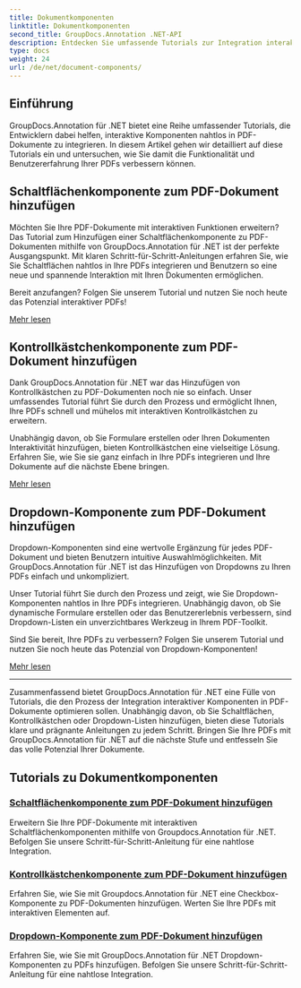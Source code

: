 ```yaml
---
title: Dokumentkomponenten
linktitle: Dokumentkomponenten
second_title: GroupDocs.Annotation .NET-API
description: Entdecken Sie umfassende Tutorials zur Integration interaktiver Komponenten wie Schaltflächen, Kontrollkästchen und Dropdowns in PDF-Dokumente mit GroupDocs.Annotation .NET.
type: docs
weight: 24
url: /de/net/document-components/
---
```

## Einführung

GroupDocs.Annotation für .NET bietet eine Reihe umfassender Tutorials, die Entwicklern dabei helfen, interaktive Komponenten nahtlos in PDF-Dokumente zu integrieren. In diesem Artikel gehen wir detailliert auf diese Tutorials ein und untersuchen, wie Sie damit die Funktionalität und Benutzererfahrung Ihrer PDFs verbessern können.

## Schaltflächenkomponente zum PDF-Dokument hinzufügen

Möchten Sie Ihre PDF-Dokumente mit interaktiven Funktionen erweitern? Das Tutorial zum Hinzufügen einer Schaltflächenkomponente zu PDF-Dokumenten mithilfe von GroupDocs.Annotation für .NET ist der perfekte Ausgangspunkt. Mit klaren Schritt-für-Schritt-Anleitungen erfahren Sie, wie Sie Schaltflächen nahtlos in Ihre PDFs integrieren und Benutzern so eine neue und spannende Interaktion mit Ihren Dokumenten ermöglichen.

Bereit anzufangen? Folgen Sie unserem Tutorial und nutzen Sie noch heute das Potenzial interaktiver PDFs!

[Mehr lesen](./add-button-component-to-pdf/)

## Kontrollkästchenkomponente zum PDF-Dokument hinzufügen

Dank GroupDocs.Annotation für .NET war das Hinzufügen von Kontrollkästchen zu PDF-Dokumenten noch nie so einfach. Unser umfassendes Tutorial führt Sie durch den Prozess und ermöglicht Ihnen, Ihre PDFs schnell und mühelos mit interaktiven Kontrollkästchen zu erweitern.

Unabhängig davon, ob Sie Formulare erstellen oder Ihren Dokumenten Interaktivität hinzufügen, bieten Kontrollkästchen eine vielseitige Lösung. Erfahren Sie, wie Sie sie ganz einfach in Ihre PDFs integrieren und Ihre Dokumente auf die nächste Ebene bringen.

[Mehr lesen](./add-checkbox-component-to-pdf/)

## Dropdown-Komponente zum PDF-Dokument hinzufügen

Dropdown-Komponenten sind eine wertvolle Ergänzung für jedes PDF-Dokument und bieten Benutzern intuitive Auswahlmöglichkeiten. Mit GroupDocs.Annotation für .NET ist das Hinzufügen von Dropdowns zu Ihren PDFs einfach und unkompliziert.

Unser Tutorial führt Sie durch den Prozess und zeigt, wie Sie Dropdown-Komponenten nahtlos in Ihre PDFs integrieren. Unabhängig davon, ob Sie dynamische Formulare erstellen oder das Benutzererlebnis verbessern, sind Dropdown-Listen ein unverzichtbares Werkzeug in Ihrem PDF-Toolkit.

Sind Sie bereit, Ihre PDFs zu verbessern? Folgen Sie unserem Tutorial und nutzen Sie noch heute das Potenzial von Dropdown-Komponenten!

[Mehr lesen](./add-dropdown-component-to-pdf/)

---

Zusammenfassend bietet GroupDocs.Annotation für .NET eine Fülle von Tutorials, die den Prozess der Integration interaktiver Komponenten in PDF-Dokumente optimieren sollen. Unabhängig davon, ob Sie Schaltflächen, Kontrollkästchen oder Dropdown-Listen hinzufügen, bieten diese Tutorials klare und prägnante Anleitungen zu jedem Schritt. Bringen Sie Ihre PDFs mit GroupDocs.Annotation für .NET auf die nächste Stufe und entfesseln Sie das volle Potenzial Ihrer Dokumente.
## Tutorials zu Dokumentkomponenten
### [Schaltflächenkomponente zum PDF-Dokument hinzufügen](./add-button-component-to-pdf/)
Erweitern Sie Ihre PDF-Dokumente mit interaktiven Schaltflächenkomponenten mithilfe von Groupdocs.Annotation für .NET. Befolgen Sie unsere Schritt-für-Schritt-Anleitung für eine nahtlose Integration.
### [Kontrollkästchenkomponente zum PDF-Dokument hinzufügen](./add-checkbox-component-to-pdf/)
Erfahren Sie, wie Sie mit Groupdocs.Annotation für .NET eine Checkbox-Komponente zu PDF-Dokumenten hinzufügen. Werten Sie Ihre PDFs mit interaktiven Elementen auf.
### [Dropdown-Komponente zum PDF-Dokument hinzufügen](./add-dropdown-component-to-pdf/)
Erfahren Sie, wie Sie mit GroupDocs.Annotation für .NET Dropdown-Komponenten zu PDFs hinzufügen. Befolgen Sie unsere Schritt-für-Schritt-Anleitung für eine nahtlose Integration.